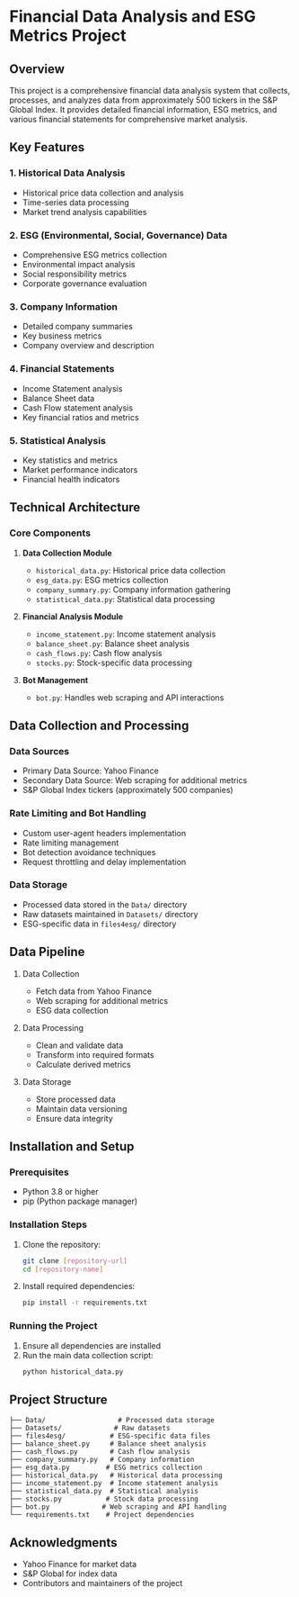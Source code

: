 # Financial Data Analysis and ESG Metrics Project

## Overview
This project is a comprehensive financial data analysis system that collects, processes, and analyzes data from approximately 500 tickers in the S&P Global Index. It provides detailed financial information, ESG metrics, and various financial statements for comprehensive market analysis.

## Key Features

### 1. Historical Data Analysis
- Historical price data collection and analysis
- Time-series data processing
- Market trend analysis capabilities

### 2. ESG (Environmental, Social, Governance) Data
- Comprehensive ESG metrics collection
- Environmental impact analysis
- Social responsibility metrics
- Corporate governance evaluation

### 3. Company Information
- Detailed company summaries
- Key business metrics
- Company overview and description

### 4. Financial Statements
- Income Statement analysis
- Balance Sheet data
- Cash Flow statement analysis
- Key financial ratios and metrics

### 5. Statistical Analysis
- Key statistics and metrics
- Market performance indicators
- Financial health indicators

## Technical Architecture

### Core Components
1. **Data Collection Module**
   - `historical_data.py`: Historical price data collection
   - `esg_data.py`: ESG metrics collection
   - `company_summary.py`: Company information gathering
   - `statistical_data.py`: Statistical data processing

2. **Financial Analysis Module**
   - `income_statement.py`: Income statement analysis
   - `balance_sheet.py`: Balance sheet analysis
   - `cash_flows.py`: Cash flow analysis
   - `stocks.py`: Stock-specific data processing

3. **Bot Management**
   - `bot.py`: Handles web scraping and API interactions

## Data Collection and Processing

### Data Sources
- Primary Data Source: Yahoo Finance
- Secondary Data Source: Web scraping for additional metrics
- S&P Global Index tickers (approximately 500 companies)

### Rate Limiting and Bot Handling
- Custom user-agent headers implementation
- Rate limiting management
- Bot detection avoidance techniques
- Request throttling and delay implementation

### Data Storage
- Processed data stored in the `Data/` directory
- Raw datasets maintained in `Datasets/` directory
- ESG-specific data in `files4esg/` directory

## Data Pipeline
1. Data Collection
   - Fetch data from Yahoo Finance
   - Web scraping for additional metrics
   - ESG data collection

2. Data Processing
   - Clean and validate data
   - Transform into required formats
   - Calculate derived metrics

3. Data Storage
   - Store processed data
   - Maintain data versioning
   - Ensure data integrity

## Installation and Setup

### Prerequisites
- Python 3.8 or higher
- pip (Python package manager)

### Installation Steps
1. Clone the repository:
   ```bash
   git clone [repository-url]
   cd [repository-name]
   ```

2. Install required dependencies:
   ```bash
   pip install -r requirements.txt
   ```

### Running the Project
1. Ensure all dependencies are installed
2. Run the main data collection script:
   ```bash
   python historical_data.py
   ```

## Project Structure
```
├── Data/                  # Processed data storage
├── Datasets/             # Raw datasets
├── files4esg/           # ESG-specific data files
├── balance_sheet.py     # Balance sheet analysis
├── cash_flows.py        # Cash flow analysis
├── company_summary.py   # Company information
├── esg_data.py         # ESG metrics collection
├── historical_data.py   # Historical data processing
├── income_statement.py  # Income statement analysis
├── statistical_data.py  # Statistical analysis
├── stocks.py           # Stock data processing
├── bot.py             # Web scraping and API handling
└── requirements.txt    # Project dependencies
```

## Acknowledgments
- Yahoo Finance for market data
- S&P Global for index data
- Contributors and maintainers of the project 